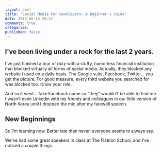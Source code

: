 ```yaml
---
layout: post
title: "Social Media for Developers: A Beginner's Guide"
date: 2013-06-16 20:57
comments: true
categories: 
published: false
---
```


I've been living under a rock for the last 2 years.
---------------------------------------------------
I've just finished a tour of duty with a stuffy, humorless financial institution that blocked virtually all forms of social media. Actually, they blocked any website I used on a daily basis. The Google suite, Facebook, Twitter... you get the picture. For good measure, every third website you searched for was blocked too. Know your role.

And so it went... fake Facebook name so "they" wouldn't be able to find me. I wasn't even Linkedin with my friends and colleagues in our little version of North Korea until I dropped the mic after my farewell speech. 

New Beginnings
--------------
So I'm learning now. Better late than never, everyone seems to always say. 

We've had some great speakers in class at The Flatiron School, and I've noticed a couple things.
